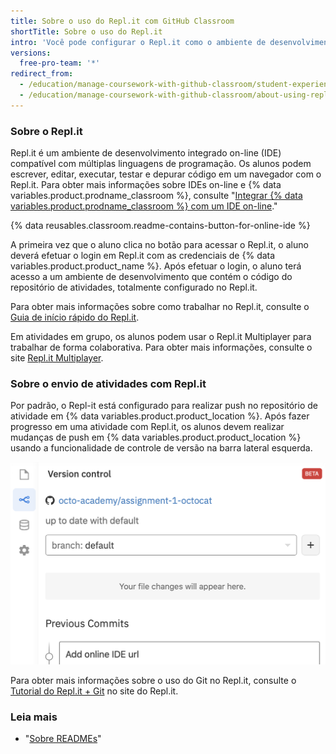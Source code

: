 ```yaml
---
title: Sobre o uso do Repl.it com GitHub Classroom
shortTitle: Sobre o uso do Repl.it
intro: 'Você pode configurar o Repl.it como o ambiente de desenvolvimento integrado on-line (IDE) para tarefas em {% data variables.product.prodname_classroom %}.'
versions:
  free-pro-team: '*'
redirect_from:
  - /education/manage-coursework-with-github-classroom/student-experience-replit
  - /education/manage-coursework-with-github-classroom/about-using-replit-with-github-classroom
---
```

### Sobre o Repl.it

Repl.it é um ambiente de desenvolvimento integrado on-line (IDE) compatível com múltiplas linguagens de programação. Os alunos podem escrever, editar, executar, testar e depurar código em um navegador com o Repl.it. Para obter mais informações sobre IDEs on-line e {% data variables.product.prodname_classroom %}, consulte "[Integrar {% data variables.product.prodname_classroom %} com um IDE on-line](/education/manage-coursework-with-github-classroom/integrate-github-classroom-with-an-online-ide)."

{% data reusables.classroom.readme-contains-button-for-online-ide %}

A primeira vez que o aluno clica no botão para acessar o Repl.it, o aluno deverá efetuar o login em Repl.it com as credenciais de {% data variables.product.product_name %}. Após efetuar o login, o aluno terá acesso a um ambiente de desenvolvimento que contém o código do repositório de atividades, totalmente configurado no Repl.it.

Para obter mais informações sobre como trabalhar no Repl.it, consulte o [Guia de início rápido do Repl.it](https://docs.repl.it/repls/quick-start#the-repl-environment).

Em atividades em grupo, os alunos podem usar o Repl.it Multiplayer para trabalhar de forma colaborativa. Para obter mais informações, consulte o site [Repl.it Multiplayer](https://repl.it/site/multiplayer).

### Sobre o envio de atividades com Repl.it

Por padrão, o Repl-it está configurado para realizar push no repositório de atividade em {% data variables.product.product_location %}. Após fazer progresso em uma atividade com Repl.it, os alunos devem realizar mudanças de push em {% data variables.product.product_location %} usando a funcionalidade de controle de versão na barra lateral esquerda.

![Funcionalidade de controle de versão do Repl.it](/assets/images/help/classroom/ide-replit-version-control-button.png)

Para obter mais informações sobre o uso do Git no Repl.it, consulte o [Tutorial do Repl.it + Git](https://repl.it/talk/learn/Replit-Git-Tutorial/23331) no site do Repl.it.

### Leia mais

- "[Sobre READMEs](/github/creating-cloning-and-archiving-repositories/about-readmes)"
